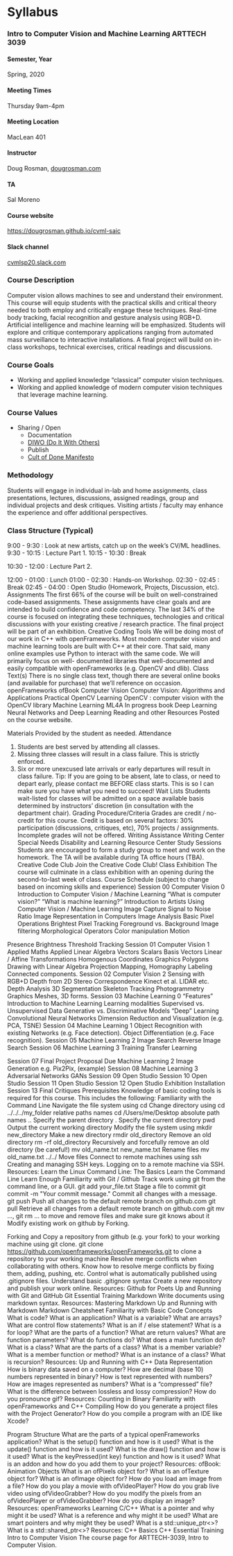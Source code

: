 # Syllabus
### Intro to Computer Vision and Machine Learning ARTTECH 3039
#### Semester, Year
Spring, 2020

#### Meeting Times
Thursday 9am-4pm

#### Meeting Location
MacLean 401

#### Instructor
Doug Rosman, <a href="https://dougrosman.github.io/cvml-saic" target="blank">dougrosman.com</a>

#### TA
Sal Moreno

#### Course website
<a href="https://dougrosman.github.io/cvml-saic" target="blank">https://dougrosman.github.io/cvml-saic</a>

#### Slack channel
<a href="https://dougrosman.github.io/cvml-saic" target="blank">cvmlsp20.slack.com</a>

### Course Description
Computer vision allows machines to see and understand their environment. This course will equip students with the practical skills and critical theory needed to both employ and critically engage these techniques. Real-time body tracking, facial recognition and gesture analysis using RGB+D. Artificial intelligence and machine learning will be emphasized. Students will explore and critique contemporary applications ranging from automated mass surveillance to interactive installations. A final project will build on in- class workshops, technical exercises, critical readings and discussions.

### Course Goals
* Working and applied knowledge “classical” computer vision techniques.
* Working and applied knowledge of modern computer vision techniques that leverage machine learning.

### Course Values
* Sharing / Open
    * Documentation
    * <a href="http://archive.furtherfield.org/projects/diwo-do-it-others-resourceDIWO" target="blank">DIWO (Do It With Others)</a>
    * Publish
    * <a href="https://medium.com/@bre/the-cult-of-done-manifesto-724ca1c2ff13" target="blank">Cult of Done Manifesto</a>

### Methodology

Students will engage in individual in-lab and home assignments, class presentations, lectures, discussions, assigned readings, group and individual projects and desk critiques. Visiting artists / faculty may enhance the experience and offer additional perspectives.

### Class Structure (Typical)
9:00 - 9:30 : Look at new artists, catch up on the week’s CV/ML headlines.
9:30 - 10:15 : Lecture Part 1.
10:15 - 10:30 : Break

10:30 - 12:00 : Lecture Part 2.

12:00 - 01:00 : Lunch
01:00 - 02:30 : Hands-on Workshop.
02:30 - 02:45 : Break
02:45 - 04:00 : Open Studio (Homework, Projects, Discussion, etc).
Assignments
The first 66% of the course will be built on well-constrained code-based assignments. These assignments have clear goals and are intended to build confidence and code competency. The last 34% of the course is focused on integrating these techniques, technologies and critical discussions with your existing creative / research practice. The final project will be part of an exhibition.
Creative Coding Tools
We will be doing most of our work in C++ with openFrameworks. Most modern computer vision and machine learning tools are built with C++ at their core. That said, many online examples use Python to interact with the same code. We will primarily focus on well- documented libraries that well-documented and easily compatible with openFrameworks (e.g. OpenCV and dlib).
Class Text(s)
There is no single class text, though there are several online books (and available for purchase) that we’ll reference on occasion.
openFrameworks
ofBook
Computer Vision
Computer Vision: Algorithms and Applications
Practical OpenCV
Learning OpenCV : computer vision with the OpenCV library
Machine Learning
ML4A In progress book
Deep Learning
Neural Networks and Deep Learning
Reading and other Resources Posted on the course website.
                      
 Materials
Provided by the student as needed.
Attendance
1. Students are best served by attending all classes.
2. Missing three classes will result in a class failure. This is strictly enforced.
3. Six or more unexcused late arrivals or early departures will result in class failure.
Tip: If you are going to be absent, late to class, or need to depart early, please contact me BEFORE class starts. This is so I can make sure you have what you need to succeed!
Wait Lists
Students wait-listed for classes will be admitted on a space available basis determined by instructors’ discretion (in consultation with the department chair).
Grading Procedure/Criteria
Grades are credit / no-credit for this course. Credit is based on several factors: 30% participation (discussions, critiques, etc), 70% projects / assignments.
Incomplete grades will not be offered.
Writing Assistance
Writing Center
Special Needs
Disability and Learning Resource Center
Study Sessions
Students are encouraged to form a study group to meet and work on the homework. The TA will be available during TA office hours (TBA).
Creative Code Club Join the Creative Code Club!
Class Exhibition
The course will culminate in a class exhibition with an opening during the second-to-last week of class.
Course Schedule
(subject to change based on incoming skills and experience)
Session 00
Computer Vision 0
Introduction to Computer Vision / Machine Learning “What is computer vision?”
“What is machine learning?”
Introduction to Artists Using Computer Vision / Machine Learning Image Capture
Signal to Noise Ratio
Image Representation in Computers Image Analysis
Basic Pixel Operations
Brightest Pixel Tracking Foreground vs. Background
Image filtering
Morphological Operators Color manipulation
Motion
                      
 Presence
Brightness Threshold Tracking
Session 01
Computer Vision 1 Applied Maths
Applied Linear Algebra Vectors
Scalars
Basis Vectors
Linear / Affine Transformations Homogenous Coordinates
Graphics Polygons
Drawing with Linear Algebra Projection Mapping, Homography Labeling
Connected components.
Session 02
Computer Vision 2 Sensing with RGB+D
Depth from 2D
Stereo Correspondence Kinect et al.
LIDAR
etc.
Depth Analysis
3D Segmentation
Skeleton Tracking
Photogrammetry Graphics
Meshes, 3D forms.
Session 03
Machine Learning 0 “Features”
Introduction to Machine Learning Learning modalities
Supervised vs. Unsupervised Data
Generative vs. Discriminative Models “Deep” Learning
Convolutional Neural Networks
Dimension Reduction and Visualization (e.g. PCA, TSNE)
Session 04
Machine Learning 1
Object Recognition with existing Networks (e.g. Face detection). Object Differentiation (e.g. Face recognition).
Session 05
Machine Learning 2 Image Search
Reverse Image Search
Session 06
Machine Learning 3 Training
                                               Transfer Learning
 
 Session 07
Final Project Proposal Due Machine Learning 2
Image Generation e.g. Pix2Pix, (example) Session 08
Machine Learning 3
Adversarial Networks GANs
Session 09 Open Studio
Session 10 Open Studio
Session 11 Open Studio
Session 12
Open Studio Exhibition Installation
Session 13 Final Critiques
Prerequisites
Knowledge of basic coding tools is required for this course. This includes the following:
Familiarity with the Command Line
Navigate the file system using cd Change directory using
cd ../../../my_folder relative paths names
cd /Users/me/Desktop absolute path names .. Specify the parent directory
. Specify the current directory
pwd Output the current working directory
Modify the file system using
mkdir new_directory Make a new directory
rmdir old_directory Remove an old directory
rm -rf old_directory Recursively and forcefully remove an old directory (be careful!) mv old_name.txt new_name.txt Rename files
mv old_name.txt ../../ Move files
Connect to remote machines using ssh Creating and managing SSH keys. Logging on to a remote machine via SSH.
Resources:
Learn the Linux Command Line: The Basics Learn the Command Line
Learn Enough
Familiarity with Git / Github
Track work using git from the command line, or a GUI.
git add your_file.txt Stage a file to commit
git commit -m "Your commit message." Commit all changes with a message.
git push Push all changes to the default remote branch on github.com
git pull Retrieve all changes from a default remote branch on github.com
git mv ..., git rm ... to move and remove files and make sure git knows about it
Modify existing work on github by Forking.
                                      
 Forking and
Copy a repository from github (e.g. your fork) to your working machine using git clone.
git clone https://github.com/openframeworks/openFrameworks.git to clone a repository to your working machine Resolve merge conflicts when collaborating with others.
Know how to resolve merge conflicts by fixing them, adding, pushing, etc. Control what is automatically published using .gitignore files.
Understand basic .gitignore syntax
Create a new repository and publish your work online.
Resources:
Github for Poets
Up and Running with Git and GitHub Git Essential Training
Markdown
Write documents using markdown syntax.
Resources:
Mastering Markdown
Up and Running with Markdown Markdown Cheatsheet
Familiarity with Basic Code Concepts
What is code?
What is an application?
What is a variable?
What are arrays?
What are control flow statements? What is an if / else statement? What is a for loop?
What are the parts of a function?
What are return values?
What are function parameters? What do functions do?
What does a main function do? What is a class?
What are the parts of a class?
What is a member variable?
What is a member function or method? What is an instance of a class?
What is recursion?
Resources:
Up and Running with C++
Data Representation
How is binary data saved on a computer?
How are decimal (base 10) numbers represented in binary? How is text represented with numbers?
How are images represented as numbers?
What is a “compressed” file?
What is the difference between lossless and lossy compression? How do you pronounce gif?
Resources:
Counting in Binary
Familiarity with openFrameworks and C++
Compiling
How do you generate a project files with the Project Generator? How do you compile a program with an IDE like Xcode?
                                                
Program Structure
What are the parts of a typical openFrameworks application?
What is the setup() function and how is it used?
What is the update() function and how is it used?
What is the draw() function and how is it used?
What is the keyPressed(int key) function and how is it used?
What is an addon and how do you add them to your project? Resources:
ofBook: Animation
Objects
What is an ofPixels object for?
What is an ofTexture object for?
What is an ofImage object for?
How do you load am image from a file?
How do you play a movie with ofVideoPlayer?
How do you grab live video using ofVideoGrabber?
How do you modify the pixels from an ofVideoPlayer or ofVideoGrabber? How do you display an image?
Resources:
openFrameworks Learning
C/C++
What is a pointer and why might it be used?
What is a reference and why might it be used?
What are smart pointers and why might they be used?
What is a std::unique_ptr<>?
What is a std::shared_ptr<>? Resources:
C++ Basics
C++ Essential Training
Intro to Computer Vision The course page for ARTTECH-3039, Intro to Computer Vision.